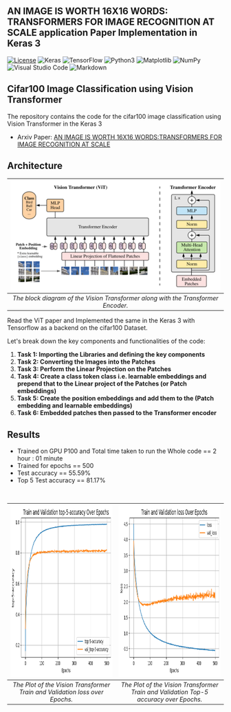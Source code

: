 ## AN IMAGE IS WORTH 16X16 WORDS: TRANSFORMERS FOR IMAGE RECOGNITION AT SCALE application Paper Implementation in Keras 3

[![License](https://img.shields.io/badge/License-Apache_2.0-blue.svg)](https://opensource.org/licenses/Apache-2.0)
![Keras](https://img.shields.io/badge/Keras-%23D00000.svg?style=for-the-badge&logo=Keras&logoColor=white)
![TensorFlow](https://img.shields.io/badge/TensorFlow-%23FF6F00.svg?style=for-the-badge&logo=TensorFlow&logoColor=white)
![Python3](https://img.shields.io/badge/python-3670A0?style=for-the-badge&logo=python&logoColor=ffdd54)
![Matplotlib](https://img.shields.io/badge/Matplotlib-%23ffffff.svg?style=for-the-badge&logo=Matplotlib&logoColor=black)
![NumPy](https://img.shields.io/badge/numpy-%23013243.svg?style=for-the-badge&logo=numpy&logoColor=white)
![Visual Studio Code](https://img.shields.io/badge/Visual%20Studio%20Code-0078d7.svg?style=for-the-badge&logo=visual-studio-code&logoColor=white)
![Markdown](https://img.shields.io/badge/markdown-%23000000.svg?style=for-the-badge&logo=markdown&logoColor=white)

## Cifar100 Image Classification using Vision Transformer
The repository contains the code for the cifar100 image classification using Vision Transformer in the Keras 3<br/>

- Arxiv Paper: [AN IMAGE IS WORTH 16X16 WORDS:TRANSFORMERS FOR IMAGE RECOGNITION AT SCALE](https://arxiv.org/pdf/2010.11929.pdf)


## Architecture
| ![The block diagram of the Vision Transformer](Image/vit.png) |
| :--: |
| *The block diagram of the Vision Transformer along with the Transformer Encoder.* |


Read the ViT paper and Implemented the same in the Keras 3 with Tensorflow as a backend on the cifar100 Dataset.

Let's break down the key components and functionalities of the code:

1. **Task 1: Importing the Libraries and defining the key components**
2. **Task 2: Converting the Images into the Patches**
3. **Task 3: Perform the Linear Projection on the Patches**
4. **Task 4: Create a class token class i.e. learnable embeddings and prepend that to the Linear project of the Patches (or Patch embeddings)**
5. **Task 5: Create the position embeddings and add them to the (Patch embedding and learnable embeddings)**
6. **Task 6: Embedded patches then passed to the Transformer encoder**


## Results
- Trained on GPU P100 and Total time taken to run the Whole code == 2 hour : 01 minute
- Trained for epochs == 500
- Test accuracy == 55.59%
- Top 5 Test accuracy == 81.17%

<be>
<br>

| <img src="Image/Top5accuracy_vit.png" alt="The Vision Transformer Train and Validation loss over Epochs" width="800" height="400"> | <img src="Image/Loss_vit.png" alt="The Vision Transformer Train and Validation Top-5-accuracy over Epochs" width="800" height="400">
| :--: | :--: |
| *The Plot of the Vision Transformer Train and Validation loss over Epochs.* | *The Plot of the Vision Transformer Train and Validation Top-5 accuracy over Epochs.* |
